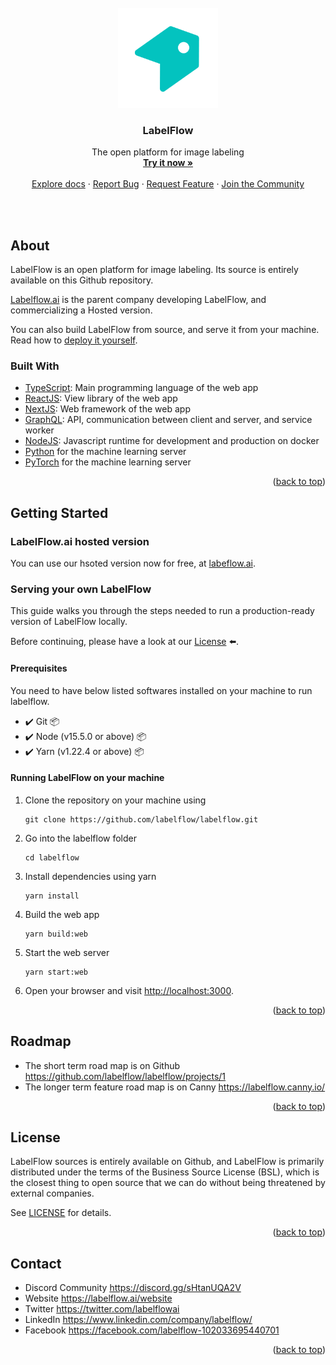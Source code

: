 <div id="top"></div>

<br />
<div align="center">
   <a href="https://github.com/labelflow/labelflow/">
    <img alt="babel" src="typescript/web/public/static/icon-512x512.png" width="160">
  </a>

  <h3 align="center">LabelFlow</h3>

  <p align="center">
    The open platform for image labeling
    <br />
    <a href="https://labelflow.ai/local"><strong>Try it now »</strong></a>
    <br />
    <br />
    <a href="https://labelflow.gitbook.io/labelflow/">Explore docs</a>
    ·
    <a href="https://github.com/labelflow/labelflow/issues/new?assignees=&labels=bug&template=bug_report.md&title=">Report Bug</a>
    ·
    <a href="https://labelflow.canny.io/">Request Feature</a>
    ·
    <a href="https://discord.gg/sHtanUQA2V">Join the Community</a>
  </p>
</div>
<br />
<br />

## About

LabelFlow is an open platform for image labeling. Its source is entirely available on this Github repository.

[Labelflow.ai](https://labelflow.ai) is the parent company developing LabelFlow, and commercializing a Hosted version. 

You can also build LabelFlow from source, and serve it from your machine. Read how to [deploy it yourself](#running-labelflow-on-your-machine).

### Built With

* [TypeScript](https://www.typescriptlang.org/): Main programming language of the web app
* [ReactJS](https://reactjs.org/): View library of the web app
* [NextJS](https://nextjs.org/): Web framework of the web app
* [GraphQL](https://graphql.org/): API, communication between client and server, and service worker
* [NodeJS](https://nodejs.org/en/): Javascript runtime for development and production on docker 
* [Python](https://www.python.org/) for the machine learning server
* [PyTorch](https://pytorch.org/) for the machine learning server

<p align="right">(<a href="#top">back to top</a>)</p>

## Getting Started

### LabelFlow.ai hosted version

You can use our hsoted version now for free, at [labeflow.ai](https://labelflow.ai).

### Serving your own LabelFlow

This guide walks you through the steps needed to run a production-ready version of LabelFlow locally.

Before continuing, please have a look at our <a href="./LICENSE">License</a> ⬅️.

#### Prerequisites

You need to have below listed softwares installed on your machine to run labelflow.
     
   - ✔️ Git 📦
   - ✔️ Node (v15.5.0 or above) 📦
   - ✔️ Yarn (v1.22.4 or above) 📦


#### Running LabelFlow on your machine

1. Clone the repository on your machine using  

   ```shell
   git clone https://github.com/labelflow/labelflow.git
   ```

2. Go into the labelflow folder

    ```shell
    cd labelflow
    ```

3. Install dependencies using yarn

    ```shell
    yarn install
    ```

4. Build the web app

    ```shell
    yarn build:web
    ```

5. Start the web server

    ```shell
    yarn start:web
    ```

6. Open your browser and visit [http://localhost:3000](http://localhost:3000).

<p align="right">(<a href="#top">back to top</a>)</p>


## Roadmap

* The short term road map is on Github https://github.com/labelflow/labelflow/projects/1
* The longer term feature road map is on Canny https://labelflow.canny.io/

<p align="right">(<a href="#top">back to top</a>)</p>

## License

LabelFlow sources is entirely available on Github, and LabelFlow is primarily distributed under the terms of the Business Source License (BSL), which is the closest thing to open source that we can do without being threatened by external companies.

See [LICENSE](https://github.com/labelflow/labelflow/blob/main/LICENSE) for details.

<p align="right">(<a href="#top">back to top</a>)</p>

## Contact

* Discord Community https://discord.gg/sHtanUQA2V
* Website https://labelflow.ai/website
* Twitter https://twitter.com/labelflowai
* LinkedIn https://www.linkedin.com/company/labelflow/
* Facebook https://facebook.com/labelflow-102033695440701

<p align="right">(<a href="#top">back to top</a>)</p>
